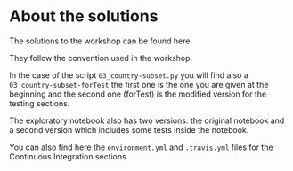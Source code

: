 # About the solutions

The solutions to the workshop can be found here. 

They follow the convention used in the workshop.

In the case of the script `03_country-subset.py` you will find also a `03_country-subset-forTest`
the first one is the one you are given at the beginning and the second one (forTest) is the 
modified version for the testing sections.

The exploratory notebook also has two versions: the original notebook and a second version
which includes some tests inside the notebook.


You can also find here the `environment.yml` and `.travis.yml` files for the Continuous Integration sections